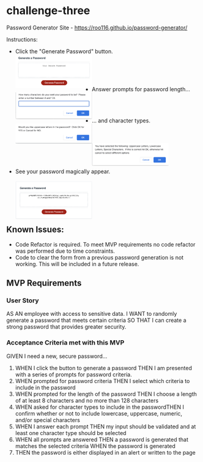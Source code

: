 # challenge-three

Password Generator
Site - https://roo116.github.io/password-generator/

Instructions:

- Click the "Generate Password" button. <br>
  <img src="./assets/images/mainscrn.png" width=200 align = "left" /><br>
  <br>
  <br>
  <br>
- Answer prompts for password length...<br>
  <img src="./assets/images/pwlength.png" width = 200 align = "left"/>
  <br>
  <br>
  <br>

- ... and character types.<br>
  <img src="./assets/images/pwchar.png" width = 200 align = "left"/><br>
  <br>
  <br>
  <img src="./assets/images/charconfirm.png" width = 200 align = "left"/><br>
  <br>
  <br>

- See your password magically appear.<br>
  <br>
  <img src="./assets/images/samplepw.png" width = 200 align ="left" /><br>
  <br>
  <br>
  <br>
  <br>

## Known Issues:

- Code Refactor is required. To meet MVP requirements no code refactor was performed due to time constraints.
- Code to clear the form from a previous password generation is not working. This will be included in a future release.

## MVP Requirements

### User Story

AS AN employee with access to sensitive data.
I WANT to randomly generate a password that meets certain criteria
SO THAT I can create a strong password that provides greater security.

### Acceptance Criteria met with this MVP

GIVEN I need a new, secure password...

1. WHEN I click the button to generate a password THEN I am presented with a series of prompts for password criteria.
2. WHEN prompted for password criteria THEN I select which criteria to include in the password
3. WHEN prompted for the length of the password THEN I choose a length of at least 8 characters and no more than 128 characters
4. WHEN asked for character types to include in the passwordTHEN I confirm whether or not to include lowercase, uppercase, numeric, and/or special characters
5. WHEN I answer each prompt THEN my input should be validated and at least one character type should be selected
6. WHEN all prompts are answered THEN a password is generated that matches the selected criteria
   WHEN the password is generated
7. THEN the password is either displayed in an alert or written to the page
